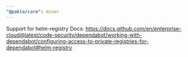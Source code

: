 ```yaml
---
"@paklo/core": minor
---
```


Support for helm-registry
Docs: https://docs.github.com/en/enterprise-cloud@latest/code-security/dependabot/working-with-dependabot/configuring-access-to-private-registries-for-dependabot#helm-registry
